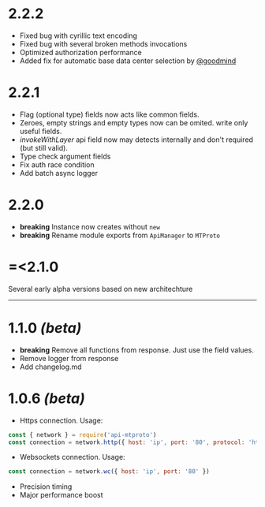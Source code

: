 # 2.2.2
* Fixed bug with cyrillic text encoding
* Fixed bug with several broken methods invocations
* Optimized authorization performance
* Added fix for automatic base data center selection by [@goodmind][]

# 2.2.1
* Flag (optional type) fields now acts like common fields.
* Zeroes, empty strings and empty types now can be omited. write only useful fields.
* *invokeWithLayer* api field now may detects internally and don't required (but still valid).
* Type check argument fields
* Fix auth race condition
* Add batch async logger

# 2.2.0

* **breaking** Instance now creates without `new`
* **breaking** Rename module exports from `ApiManager` to `MTProto`

# =<2.1.0

Several early alpha versions based on new architechture

---

# 1.1.0 *(beta)*

* **breaking** Remove all functions from response. Just use the field values.
* Remove logger from response
* Add changelog.md

# 1.0.6 *(beta)*

* Https connection. Usage:
```javascript
const { network } = require('api-mtproto')
const connection = network.http({ host: 'ip', port: '80', protocol: 'https' })
```
* Websockets connection. Usage:
```javascript
const connection = network.wc({ host: 'ip', port: '80' })
```
* Precision timing
* Major performance boost

[@goodmind]: https://github.com/goodmind/